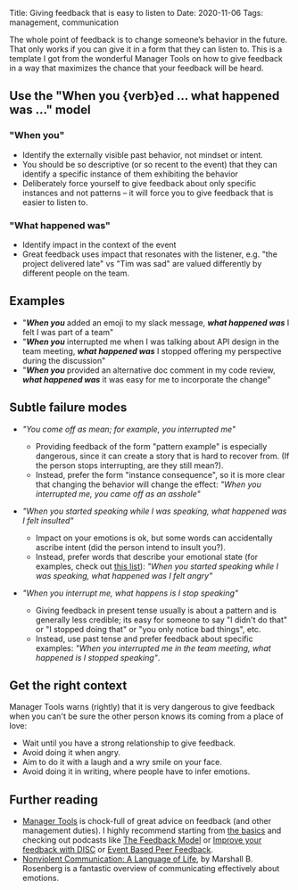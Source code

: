 Title: Giving feedback that is easy to listen to
Date: 2020-11-06
Tags: management, communication

The whole point of feedback is to change someone’s behavior in the future. That only works if you can give it in a form that they can listen to. This is a template I got from the wonderful Manager Tools on how to give feedback in a way that maximizes the chance that your feedback will be heard.

## Use the "When you {verb}ed ... what happened was ..." model

### "When you"

 - Identify the externally visible past behavior, not mindset or intent.
 - You should be so descriptive (or so recent to the event) that they can identify a specific instance of them exhibiting the behavior
 - Deliberately force yourself to give feedback about only specific instances and not patterns – it will force you to give feedback that is easier to listen to.

### "What happened was"

 - Identify impact in the context of the event
 - Great feedback uses impact that resonates with the listener, e.g. "the project delivered late" vs "Tim was sad" are valued differently by different people on the team.

## Examples

 - "_**When you**_ added an emoji to my slack message, _**what happened was**_ I felt I was part of a team"
 - "_**When you**_ interrupted me when I was talking about API design in the team meeting, _**what happened was**_ I stopped offering my perspective during the discussion"
 - "_**When you**_ provided an alternative doc comment in my code review, _**what happened was**_ it was easy for me to incorporate the change"

## Subtle failure modes

 - _"You come off as mean; for example, you interrupted me"_

    - Providing feedback of the form "pattern example" is especially dangerous, since it can create a story that is hard to recover from. (If the person stops interrupting, are they still mean?).
    - Instead, prefer the form "instance consequence", so it is more clear that changing the behavior will change the effect: _"When you interrupted me, you came off as an asshole"_

 - _"When you started speaking while I was speaking, what happened was I felt insulted"_

    - Impact on your emotions is ok, but some words can accidentally ascribe intent (did the person intend to insult you?).
    - Instead, prefer words that describe your emotional state (for examples, check out [this list](https://www.cnvc.org/training/resource/feelings-inventory)): _"When you started speaking while I was speaking, what happened was I felt angry"_

 - _"When you interrupt me, what happens is I stop speaking"_

    - Giving feedback in present tense usually is about a pattern and is generally less credible; its easy for someone to say "I didn't do that" or "I stopped doing that" or "you only notice bad things", etc.
    - Instead, use past tense and prefer feedback about specific examples: _"When you interrupted me in the team meeting, what happened is I stopped speaking"_.

## Get the right context

Manager Tools warns (rightly) that it is very dangerous to give feedback when
you can't be sure the other person knows its coming from a place of love:

 - Wait until you have a strong relationship to give feedback.
 - Avoid doing it when angry.
 - Aim to do it with a laugh and a wry smile on your face.
 - Avoid doing it in writing, where people have to infer emotions.

## Further reading

- [Manager Tools](https://www.manager-tools.com/) is chock-full of great advice
  on feedback (and other management duties). I highly recommend starting from
  [the basics](https://www.manager-tools.com/manager-tools-basics) and checking out podcasts like
  [The Feedback Model](https://www.manager-tools.com/2005/07/giving-effective-feedback) or
  [Improve your feedback with DISC](https://www.manager-tools.com/2006/02/improve-your-feedback) or
  [Event Based Peer Feedback](https://www.manager-tools.com/2019/09/event-based-peer-feedback-part-1).
- [Nonviolent Communication: A Language of Life](https://www.amazon.com/Nonviolent-Communication-Language-Marshall-Rosenberg/dp/1892005034), by Marshall B. Rosenberg is a fantastic overview of communicating effectively about emotions.

